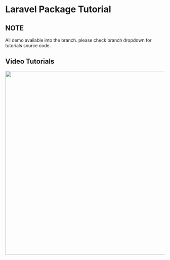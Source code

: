 # Laravel Package Tutorial

## NOTE

All demo available into the branch. please check branch dropdown for tutorials source code.

## Video Tutorials

[<img src="https://img.youtube.com/vi/yMtsgBsqDQs/0.jpg" width="580">](https://www.youtube.com/c/LaravelPackageTutorial)
